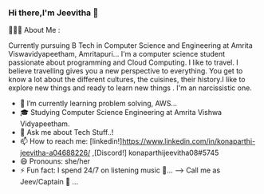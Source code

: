 ### Hi there,I'm Jeevitha 👋
👨🏻‍💻 About Me :

  Currently pursuing B Tech in Computer Science and Engineering at Amrita Viswavidyapeetham, Amritapuri...
  I'm a computer science student passionate about programming and Cloud Computing.
  I like to travel. I believe travelling gives you a new perspective to everything. You get to know a lot about the different cultures, the cuisines,     their       history.I like to 
  explore new things and ready to learn new things .
  I'm an narcissistic one.
  

- 🌱 I’m currently learning problem solving, AWS...
- 🎓 Studying Computer Science Engineering at Amrita Vishwa Vidyapeetham.
- 💬 Ask me about Tech Stuff..!
- 📫 How to reach me: [linkedin!]https://www.linkedin.com/in/konaparthi-jeevitha-a04688226/ ,[Discord!] konaparthijeevitha08#5745
- 😄 Pronouns: she/her
- ⚡ Fun fact: I spend 24/7 on listening music 🎵...
--> Call me as Jeev/Captain 🧢 ...
